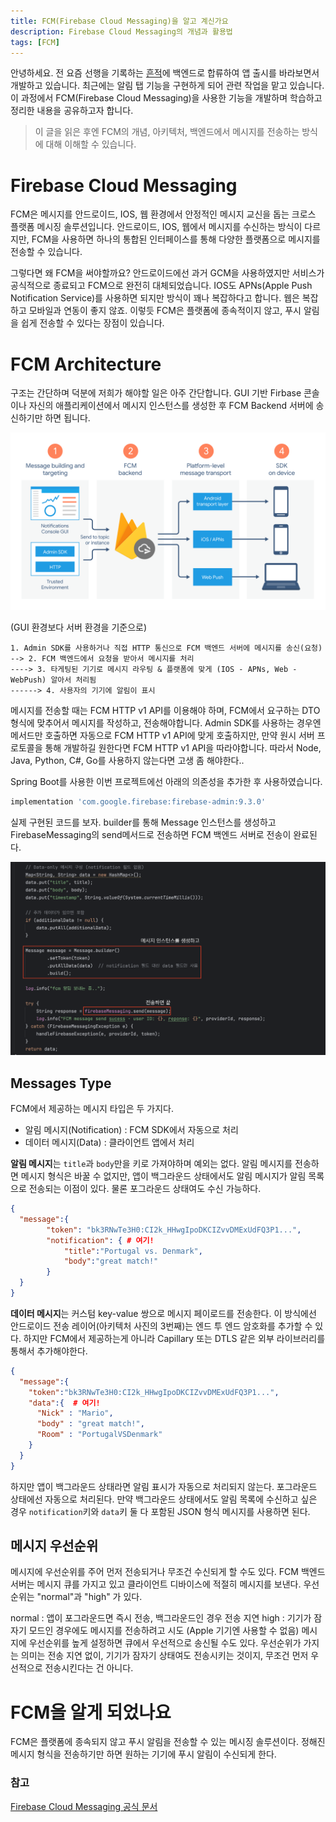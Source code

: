 ```yaml
---
title: FCM(Firebase Cloud Messaging)을 알고 계신가요
description: Firebase Cloud Messaging의 개념과 활용법 
tags: [FCM]
---
```


안녕하세요. 전 요즘 선행을 기록하는 [흔적](https://github.com/Warm-Trace/Trace_Backend)에 백엔드로 합류하여 앱 출시를 바라보면서 개발하고 있습니다. 최근에는 알림 탭 기능을 구현하게 되어 관련 작업을 맡고 있습니다. 이 과정에서 FCM(Firebase Cloud Messaging)을 사용한 기능을 개발하며 학습하고 정리한 내용을 공유하고자 합니다.

> 이 글을 읽은 후엔 FCM의 개념, 아키텍처, 백엔드에서 메시지를 전송하는 방식에 대해 이해할 수 있습니다. 

<!--truncate-->


# Firebase Cloud Messaging
FCM은 메시지를 안드로이드, IOS, 웹 환경에서 안정적인 메시지 교신을 돕는 크로스 플랫폼 메시징 솔루션입니다. 안드로이드, IOS, 웹에서 메시지를 수신하는 방식이 다르지만, FCM을 사용하면 하나의 통합된 인터페이스를 통해 다양한 플랫폼으로 메시지를 전송할 수 있습니다. 

그렇다면 왜 FCM을 써야할까요? 안드로이드에선 과거 GCM을 사용하였지만 서비스가 공식적으로 종료되고 FCM으로 완전히 대체되었습니다. IOS도 APNs(Apple Push Notification Service)를 사용하면 되지만 방식이 꽤나 복잡하다고 합니다. 웹은 복잡하고 모바일과 연동이 좋지 않죠. 이렇듯 FCM은 플랫폼에 종속적이지 않고, 푸시 알림을 쉽게 전송할 수 있다는 장점이 있습니다.

# FCM Architecture
구조는 간단하며 덕분에 저희가 해야할 일은 아주 간단합니다. GUI 기반 Firbase 콘솔이나 자신의 애플리케이션에서 메시지 인스턴스를 생성한 후 FCM Backend 서버에 송신하기만 하면 됩니다. 

![FCM 아키텍처](./fcm1.png)

(GUI 환경보다 서버 환경을 기준으로)

```
1. Admin SDK를 사용하거나 직접 HTTP 통신으로 FCM 백엔드 서버에 메시지를 송신(요청)
--> 2. FCM 백엔드에서 요청을 받아서 메시지를 처리
----> 3. 타게팅된 기기로 메시지 라우팅 & 플랫폼에 맞게 (IOS - APNs, Web - WebPush) 알아서 처리됨
------> 4. 사용자의 기기에 알림이 표시
```

메시지를 전송할 때는 FCM HTTP v1 API를 이용해야 하며, FCM에서 요구하는 DTO 형식에 맞추어서 메시지를 작성하고, 전송해야합니다. Admin SDK를 사용하는 경우엔 메서드만 호출하면 자동으로 FCM HTTP v1 API에 맞게 호출하지만, 만약 원시 서버 프로토콜을 통해 개발하길 원한다면 FCM HTTP v1 API을 따라야합니다. 따라서 Node, Java, Python, C#, Go를 사용하지 않는다면 고생 좀 해야한다..

Spring Boot를 사용한 이번 프로젝트에선 아래의 의존성을 추가한 후 사용하였습니다. 

``` groovy
implementation 'com.google.firebase:firebase-admin:9.3.0'
```

실제 구현된 코드를 보자. builder를 통해 Message 인스턴스를 생성하고 FirebaseMessaging의 send메서드로 전송하면 FCM 백엔드 서버로 전송이 완료된다.

![java code](./code1.png)

## Messages Type
FCM에서 제공하는 메시지 타입은 두 가지다. 

- 알림 메시지(Notification) : FCM SDK에서 자동으로 처리
- 데이터 메시지(Data) : 클라이언트 앱에서 처리

**알림 메시지**는 `title`과 `body`만을 키로 가져야하며 예외는 없다. 알림 메시지를 전송하면 메시지 형식은 바꿀 수 없지만, 앱이 백그라운드 상태에서도 알림 메시지가 알림 목록으로 전송되는 이점이 있다. 물론 포그라운드 상태여도 수신 가능하다.

```json
{
  "message":{
        "token": "bk3RNwTe3H0:CI2k_HHwgIpoDKCIZvvDMExUdFQ3P1...",
        "notification": { # 여기!
            "title":"Portugal vs. Denmark",
            "body":"great match!"
        }
  }
}
```

**데이터 메시지**는 커스텀 key-value 쌍으로 메시지 페이로드를 전송한다. 이 방식에선 안드로이드 전송 레이어(아키텍처 사진의 3번째)는 엔드 투 엔드 암호화를 추가할 수 있다. 하지만 FCM에서 제공하는게 아니라 Capillary 또는 DTLS 같은 외부 라이브러리를 통해서 추가해야한다.

```json
{
  "message":{
    "token":"bk3RNwTe3H0:CI2k_HHwgIpoDKCIZvvDMExUdFQ3P1...",
    "data":{  # 여기!
      "Nick" : "Mario",
      "body" : "great match!",
      "Room" : "PortugalVSDenmark"
    }
  }
}
```

하지만 앱이 백그라운드 상태라면 알림 표시가 자동으로 처리되지 않는다. 포그라운드 상태에선 자동으로 처리된다. 만약 백그라운드 상태에서도 알림 목록에 수신하고 싶은 경우 `notification`키와 `data`키 둘 다 포함된 JSON 형식 메시지를 사용하면 된다. 


## 메시지 우선순위
메시지에 우선순위를 주어 먼저 전송되거나 무조건 수신되게 할 수도 있다. FCM 백엔드 서버는 메시지 큐를 가지고 있고 클라이언트 디바이스에 적절히 메시지를 보낸다. 우선순위는 "normal"과 "high" 가 있다. 

normal : 앱이 포그라운드면 즉시 전송, 백그라운드인 경우 전송 지연
high : 기기가 잠자기 모드인 경우에도 메시지를 전송하려고 시도 (Apple 기기엔 사용할 수 없음)
메시지에 우선순위를 높게 설정하면 큐에서 우선적으로 송신될 수도 있다. 우선순위가 가지는 의미는 전송 지연 없이, 기기가 잠자기 상태여도 전송시키는 것이지, 무조건 먼저 우선적으로 전송시킨다는 건 아니다.


# FCM을 알게 되었나요
FCM은 플랫폼에 종속되지 않고 푸시 알림을 전송할 수 있는 메시징 솔루션이다. 정해진 메시지 형식을 전송하기만 하면 원하는 기기에 푸시 알림이 수신되게 한다. 

### 참고
[Firebase Cloud Messaging 공식 문서](https://firebase.google.com/docs/cloud-messaging?hl=ko&_gl=1*cjtoyb*_up*MQ..*_ga*MTM3NzIxNTkzMy4xNzUzMDkxNDg5*_ga_CW55HF8NVT*czE3NTMwOTU0ODckbzIkZzAkdDE3NTMwOTU2MzckajYwJGwwJGgw)